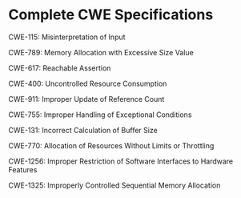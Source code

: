 

# Complete CWE Specifications

CWE-115: Misinterpretation of Input

CWE-789: Memory Allocation with Excessive Size Value

CWE-617: Reachable Assertion

CWE-400: Uncontrolled Resource Consumption

CWE-911: Improper Update of Reference Count

CWE-755: Improper Handling of Exceptional Conditions

CWE-131: Incorrect Calculation of Buffer Size

CWE-770: Allocation of Resources Without Limits or Throttling

CWE-1256: Improper Restriction of Software Interfaces to Hardware Features

CWE-1325: Improperly Controlled Sequential Memory Allocation